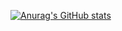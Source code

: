[![Anurag's GitHub stats](https://github-readme-stats.vercel.app/api?username=BrunoSantana1)](https://github.com/anuraghazra/github-readme-stats)
